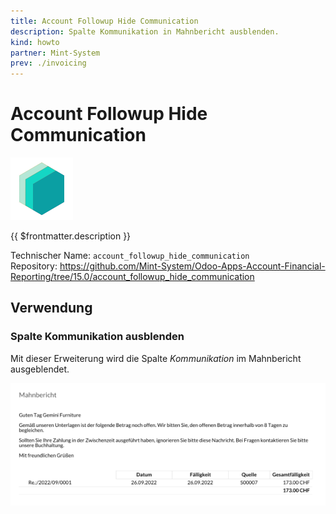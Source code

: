 ```yaml
---
title: Account Followup Hide Communication
description: Spalte Kommunikation in Mahnbericht ausblenden.
kind: howto
partner: Mint-System
prev: ./invoicing
---
```


# Account Followup Hide Communication

![icon_oms_box](attachments/icons_odoo_mint_system.png)

{{ $frontmatter.description }}

Technischer Name: `account_followup_hide_communication`\
Repository: <https://github.com/Mint-System/Odoo-Apps-Account-Financial-Reporting/tree/15.0/account_followup_hide_communication>

## Verwendung

### Spalte Kommunikation ausblenden

Mit dieser Erweiterung wird die Spalte _Kommunikation_ im Mahnbericht ausgeblendet.

![](attachments/Account%20Followup%20Hide%20Communication.png)
